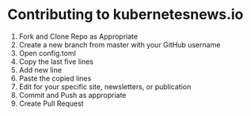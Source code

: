# Contributing to kubernetesnews.io

1. Fork and Clone Repo as Appropriate
2. Create a new branch from master with your GitHub username
3. Open config.toml
4. Copy the last five lines
5. Add new line
6. Paste the copied lines
7. Edit for your specific site, newsletters, or publication
8. Commit and Push as appropriate
9. Create Pull Request